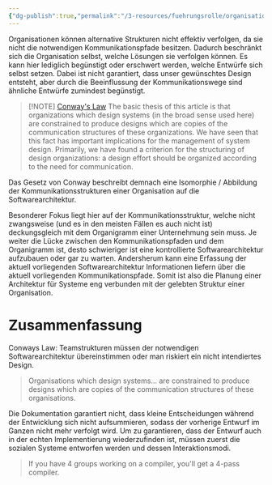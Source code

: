```yaml
---
{"dg-publish":true,"permalink":"/3-resources/fuehrungsrolle/organisationsstruktur/team-topologies/gesetz-von-conway/","tags":["revisitMe"],"created":"2024-04-19T07:45:03.668+02:00","updated":"2024-04-28T17:14:15.485+02:00"}
---
```



Organisationen können alternative Strukturen nicht effektiv verfolgen, da sie nicht die notwendigen Kommunikationspfade besitzen. Dadurch beschränkt sich die Organisation selbst, welche Lösungen sie verfolgen können.
Es kann hier lediglich begünstigt oder erschwert werden, welche Entwürfe sich selbst setzen. Dabei ist nicht garantiert, dass unser gewünschtes Design entsteht, aber durch die Beeinflussung der Kommunikationswege sind ähnliche Entwürfe zumindest begünstigt.

> [!NOTE] [Conway's Law](https://www.melconway.com/research/committees.html)
> The basic thesis of this article is that organizations which design systems (in the broad sense used here) are constrained to produce designs which are copies of the communication structures of these organizations. We have seen that this fact has important implications for the management of system design. Primarily, we have found a criterion for the structuring of design organizations: a design effort should be organized according to the need for communication.

Das Gesetz von Conway beschreibt demnach eine Isomorphie / Abbildung der Kommunikationsstrukturen einer Organisation auf die Softwarearchitektur.

Besonderer Fokus liegt hier auf der Kommunikationsstruktur, welche nicht zwangsweise (und es in den meisten Fällen es auch nicht ist) deckungsgleich mit dem Organigramm einer Unternehmung sein muss.
Je weiter die Lücke zwischen den Kommunikationspfaden und dem Organigramm ist, desto schwieriger ist eine kontrollierte Softwarearchitektur aufzubauen oder gar zu warten. Andersherum kann eine Erfassung der aktuell vorliegenden Softwarearchitektur Informationen liefern über die aktuell vorliegenden Kommunikationspfade. Somit ist also die Planung einer Architektur für Systeme eng verbunden mit der gelebten Struktur einer Organisation.

# Zusammenfassung

Conways Law: Teamstrukturen müssen der notwendigen Softwarearchitektur übereinstimmen oder man riskiert ein nicht intendiertes Design.

> Organisations which design systems... are constrained to produce designs which are copies of the communication structures of these organisations.

Die Dokumentation garantiert nicht, dass kleine Entscheidungen während der Entwicklung sich nicht aufsummieren, sodass der vorherige Entwurf im Ganzen nicht mehr verfolgt wird. Um zu garantieren, dass der Entwurf auch in der echten Implementierung wiederzufinden ist, müssen zuerst die sozialen Systeme entworfen werden und dessen Interaktionsmodi.

> If you have 4 groups working on a compiler, you'll get a 4-pass compiler.
